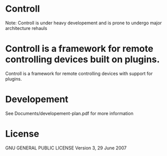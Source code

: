 Controll
========
Note: Controll is under heavy developement and is prone to undergo major architecture rehauls


Controll is a framework for remote controlling devices built on plugins.
=======
Controll is a framework for remote controlling devices with support for plugins.


Developement
========
See Documents/developement-plan.pdf for more information

License
========
GNU GENERAL PUBLIC LICENSE
Version 3, 29 June 2007
